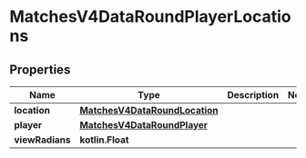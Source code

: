 
# MatchesV4DataRoundPlayerLocations

## Properties
| Name | Type | Description | Notes |
| ------------ | ------------- | ------------- | ------------- |
| **location** | [**MatchesV4DataRoundLocation**](MatchesV4DataRoundLocation.md) |  |  |
| **player** | [**MatchesV4DataRoundPlayer**](MatchesV4DataRoundPlayer.md) |  |  |
| **viewRadians** | **kotlin.Float** |  |  |




